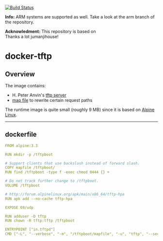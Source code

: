 [![Build Status](https://travis-ci.org/ckaserer/docker-tftp-hpa.svg?branch=master)](https://travis-ci.org/ckaserer/docker-tftp-hpa)

**Info:** ARM systems are supported as well. Take a look at the arm branch of the repository.

**Acknowledment:** This repository is based on [](https://github.com/jumanjihouse/docker-tftp-hpa) </br>
Thanks a lot jumanjihouse!

# docker-tftp

## Overview

The image contains:

* H. Peter Anvin's [tftp server](https://git.kernel.org/cgit/network/tftp/tftp-hpa.git/)
* [map file](src/mapfile) to rewrite certain request paths

The runtime image is quite small (roughly 9 MB) since it is based on
[Alpine Linux](https://www.alpinelinux.org/).

---

## dockerfile

```yaml
FROM alpine:3.3

RUN mkdir -p /tftpboot

# Support clients that use backslash instead of forward slash.
COPY mapfile /tftpboot/
RUN find /tftpboot -type f -exec chmod 0444 {} + 

# Do not track further change to /tftpboot.
VOLUME /tftpboot

# http://forum.alpinelinux.org/apk/main/x86_64/tftp-hpa
RUN apk add --no-cache tftp-hpa

EXPOSE 69/udp

RUN adduser -D tftp
RUN chown -R tftp:tftp /tftpboot

ENTRYPOINT ["in.tftpd"]
CMD ["-L", "--verbose", "-m", "/tftpboot/mapfile", "-u", "tftp", "--secure", "--ipv4", "/tftpboot"]
```